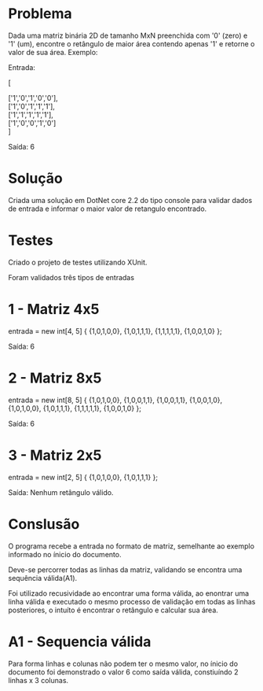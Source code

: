 # Problema
Dada uma matriz binária 2D de tamanho MxN preenchida com '0' (zero) e '1' (um),
encontre o retângulo de maior área contendo apenas '1' e retorne o valor de sua área.
Exemplo:

Entrada:

[

  ['1','0','1','0','0'],  
  ['1','0','1','1','1'],  
  ['1','1','1','1','1'],  
  ['1','0','0','1','0']  
]

Saída: 6

# Solução

Criada uma solução em DotNet core 2.2 do tipo console para validar 
dados de entrada e informar o maior valor de retangulo encontrado.

# Testes

Criado o projeto de testes utilizando XUnit.

Foram validados três tipos de entradas

# 1 - Matriz 4x5

entrada = new int[4, 5]
             {
                  {1,0,1,0,0},
                  {1,0,1,1,1},
                  {1,1,1,1,1},
                  {1,0,0,1,0}
             };
             
Saída: 6             

# 2 - Matriz 8x5

entrada = new int[8, 5]
             {
                  {1,0,1,0,0},
                  {1,0,0,1,1},
                  {1,0,0,1,1},
                  {1,0,0,1,0},
                  {1,0,1,0,0},
                  {1,0,1,1,1},
                  {1,1,1,1,1},
                  {1,0,0,1,0}
             };
             
Saída: 6 

# 3 - Matriz 2x5

entrada = new int[2, 5]
             {
                  {1,0,1,0,0},
                  {1,0,1,1,1} 
             };

Saída: Nenhum retângulo válido.

# Conslusão

O programa recebe a entrada no formato de matriz,
semelhante ao exemplo informado no ínicio do documento.

Deve-se percorrer todas as linhas da matriz, validando se encontra uma sequência válida(A1). 

Foi utilizado recusividade ao encontrar uma forma válida,
ao enontrar uma linha válida e executado o mesmo processo de validação em todas as linhas posteriores,
o intuíto é encontrar o retângulo e calcular sua área.

# A1 - Sequencia válida

Para forma linhas e colunas não podem ter o mesmo valor,
no ínicio do documento foi demonstrado o valor 6 como saída válida, 
constiuíndo 2 linhas x 3 colunas.

